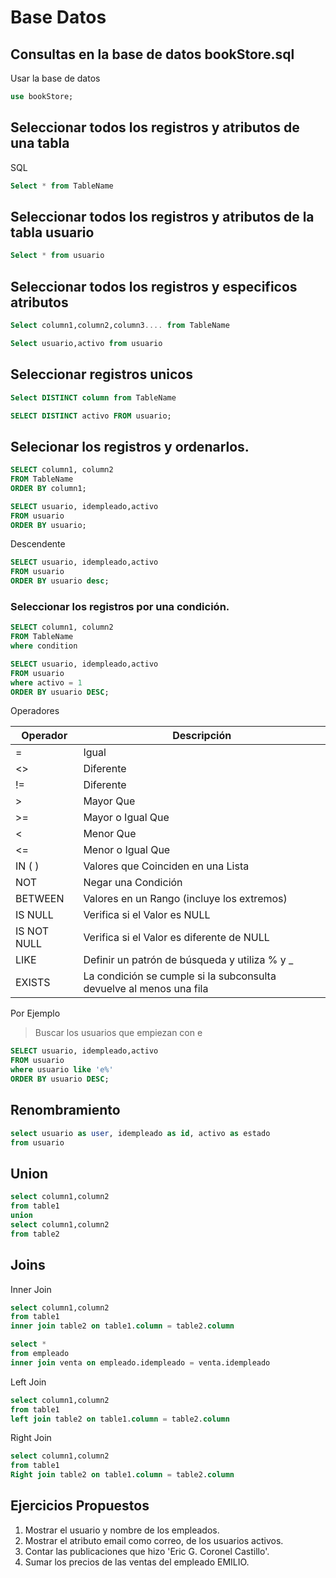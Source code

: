 # Base Datos 

## Consultas en la base de datos bookStore.sql

Usar la base de datos 

```sql
use bookStore;
```

## Seleccionar todos los registros y atributos de una tabla 

SQL 
```sql
Select * from TableName
```
## Seleccionar todos los registros y atributos de la tabla usuario

```sql
Select * from usuario
```
## Seleccionar todos los registros y especificos atributos 

```sql
Select column1,column2,column3.... from TableName
```

```sql
Select usuario,activo from usuario
```

## Seleccionar registros unicos 

```sql
Select DISTINCT column from TableName
```

```sql
SELECT DISTINCT activo FROM usuario;
```

## Selecionar los registros y ordenarlos.

```sql
SELECT column1, column2 
FROM TableName
ORDER BY column1;
```

```sql
SELECT usuario, idempleado,activo 
FROM usuario
ORDER BY usuario;
```

Descendente

```sql
SELECT usuario, idempleado,activo 
FROM usuario
ORDER BY usuario desc;
```

### Seleccionar los registros por una condición.

```sql
SELECT column1, column2 
FROM TableName
where condition 
```

```sql
SELECT usuario, idempleado,activo 
FROM usuario
where activo = 1
ORDER BY usuario DESC;
```

Operadores 

| Operador | Descripción |
| ------------- | ------------- |
| =  | Igual  |
| <>  | Diferente  |
| !=  | Diferente  |
| >   | Mayor Que  |
| >=  | Mayor o Igual Que  |
| <   | Menor Que  |
| <=  | Menor o Igual Que  |
| IN ( )  | Valores que Coinciden en una Lista  |
| NOT  | Negar una Condición  |
| BETWEEN  | Valores en un Rango (incluye los extremos)  |
| IS NULL  | Verifica si el Valor es NULL  |
| IS NOT NULL  | Verifica si el Valor es diferente de NULL  |
| LIKE  | Definir un patrón de búsqueda y utiliza % y _  |
| EXISTS  | La condición se cumple si la subconsulta devuelve al menos una fila  |
	

Por Ejemplo 

>Buscar los usuarios que empiezan con e 

```sql
SELECT usuario, idempleado,activo 
FROM usuario
where usuario like 'e%'
ORDER BY usuario DESC;
```

## Renombramiento

```sql
select usuario as user, idempleado as id, activo as estado 
from usuario 
```

## Union

```sql
select column1,column2
from table1 
union
select column1,column2
from table2
```

## Joins

Inner Join

```sql
select column1,column2
from table1 
inner join table2 on table1.column = table2.column
```

```sql
select *
from empleado
inner join venta on empleado.idempleado = venta.idempleado
```

Left Join 

```sql
select column1,column2
from table1 
left join table2 on table1.column = table2.column
```

Right Join

```sql
select column1,column2
from table1 
Right join table2 on table1.column = table2.column
```

## Ejercicios Propuestos 
1. Mostrar el usuario y nombre de los empleados.
2. Mostrar el atributo email como correo, de los usuarios activos.
3. Contar las publicaciones que hizo 'Eric G. Coronel Castillo'.
4. Sumar los precios de las ventas del empleado EMILIO.

